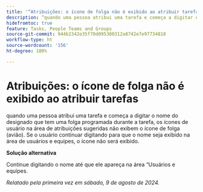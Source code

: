 ```yaml
---
title: '“Atribuições: o ícone de folga não é exibido ao atribuir tarefas”'
description: “quando uma pessoa atribui uma tarefa e começa a digitar o nome do designado que tem uma folga programada durante a tarefa, os ícones de usuário na área de atribuições sugeridas não exibem o ícone de folga (avião). Se o usuário continuar digitando para que o nome seja exibido na área de usuários e equipes, o ícone não será exibido”.
hidefromtoc: true
feature: Tasks, People Teams and Groups
source-git-commit: 944b2342e35f70d095380312a8742e7e97734818
workflow-type: ht
source-wordcount: '156'
ht-degree: 100%

---
```



# Atribuições: o ícone de folga não é exibido ao atribuir tarefas

quando uma pessoa atribui uma tarefa e começa a digitar o nome do designado que tem uma folga programada durante a tarefa, os ícones de usuário na área de atribuições sugeridas não exibem o ícone de folga (avião). Se o usuário continuar digitando para que o nome seja exibido na área de usuários e equipes, o ícone não será exibido.

**Solução alternativa**

Continue digitando o nome até que ele apareça na área “Usuários e equipes.

_Relatado pela primeira vez em sábado, 9 de agosto de 2024._
